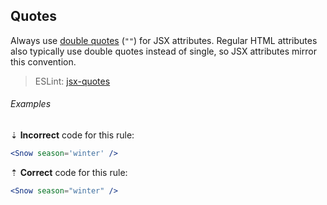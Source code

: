 ## Quotes

Always use [double quotes][2] (`""`) for JSX attributes. Regular HTML attributes also typically use double quotes instead of single, so JSX attributes mirror this convention.

> ESLint: [jsx-quotes][1]

###### Examples

⇣ **Incorrect** code for this rule:

<!--lint disable no-missing-blank-lines-->
<!-- prettier-ignore -->
```jsx
<Snow season='winter' />
```

<!--lint enable no-missing-blank-lines-->

⇡ **Correct** code for this rule:

```jsx
<Snow season="winter" />
```

[1]: https://eslint.org/docs/latest/rules/jsx-quotes
[2]: https://github.com/svengreb/styleguide-javascript/blob/main/rules/strings.md#quotes

